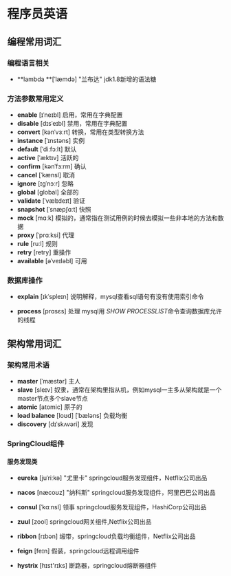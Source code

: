 # 程序员英语

## 编程常用词汇

### 编程语言相关

* **lambda **[ˈlæmdə] "兰布达" jdk1.8新增的语法糖

### 方法参数常用定义

- **enable** [ɪˈneɪbl] 启用，常用在字典配置
- **disable** [dɪsˈeɪbl] 禁用，常用在字典配置
- **convert** [kənˈvɜːrt] 转换，常用在类型转换方法
- **instance** [ˈɪnstəns] 实例
- **default** [ˈdiːfɔːlt] 默认
- **active** [ˈæktɪv] 活跃的
- **confirm** [kənˈfɜːrm] 确认
- **cancel** [ˈkænsl] 取消
- **ignore** [ɪɡˈnɔːr] 忽略
- **global** [global]  全部的
- **validate** [ˈvælɪdeɪt]  验证
- **snapshot** [ˈsnæpʃɑːt] 快照
- **mock** [mɑːk] 模拟的，通常指在测试用例的时候去模拟一些非本地的方法和数据
- **proxy** [ˈprɑːksi] 代理
- **rule** [ruːl] 规则
- **retry** [retry] 重操作
- **available** [əˈveɪləbl] 可用

### 数据库操作

- **explain** [ɪkˈspleɪn] 说明解释，mysql查看sql语句有没有使用索引命令

- **process** [prɑsɛs] 处理 mysql用 *SHOW PROCESSLIST*命令查询数据库允许的线程



## 架构常用词汇

### 架构常用术语

- **master** [ˈmæstər] 主人 
- **slave** [sleɪv] 奴隶，通常在架构里指从机，例如mysql一主多从架构就是一个master节点多个slave节点
- **atomic** [atomic] 原子的
- **load balance** [loʊd] [ˈbæləns] 负载均衡
- **discovery** [dɪˈskʌvəri] 发现

### SpringCloud组件

#### 服务发现类

- **eureka** [juˈriːkə]   "尤里卡" springcloud服务发现组件，Netflix公司出品 

- **nacos** [næcoʊz]   "纳科斯"  springcloud服务发现组件，阿里巴巴公司出品

- **consul** [ˈkɑːnsl]  领事  springcloud服务发现组件，HashiCorp公司出品

- **zuul** [zool]   springcloud网关组件,Netflix公司出品
- **ribbon** [rɪbən]  缎带，springcloud负载均衡组件，Netflix公司出品 
- **feign** [feɪn] 假装，springcloud远程调用组件

- **hystrix** [hɪst'rɪks] 断路器，springcloud熔断器组件

